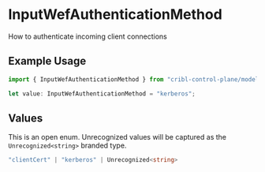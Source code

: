 # InputWefAuthenticationMethod

How to authenticate incoming client connections

## Example Usage

```typescript
import { InputWefAuthenticationMethod } from "cribl-control-plane/models/operations";

let value: InputWefAuthenticationMethod = "kerberos";
```

## Values

This is an open enum. Unrecognized values will be captured as the `Unrecognized<string>` branded type.

```typescript
"clientCert" | "kerberos" | Unrecognized<string>
```